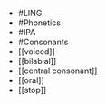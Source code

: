 - #LING
- #Phonetics
- #IPA
- #Consonants
- [[voiced]]
- [[bilabial]]
- [[central consonant]]
- [[oral]]
- [[stop]]